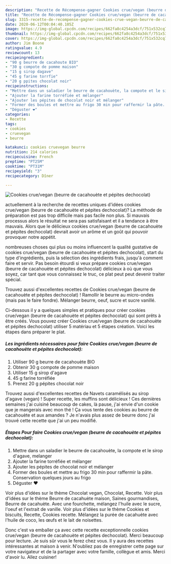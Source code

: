 ```yaml
---
description: "Recette de Récompense-gagner Cookies crue/vegan (beurre de cacahouète et pépites dechocolat)"
title: "Recette de Récompense-gagner Cookies crue/vegan (beurre de cacahouète et pépites dechocolat)"
slug: 3315-recette-de-recompense-gagner-cookies-crue-vegan-beurre-de-cacahouete-et-pepites-dechocolat
date: 2020-06-12T00:04:40.105Z
image: https://img-global.cpcdn.com/recipes/662fa8c4254a3dcf/751x532cq70/cookies-cruevegan-beurre-de-cacahouete-et-pepites-dechocolat-photo-principale-de-la-recette.jpg
thumbnail: https://img-global.cpcdn.com/recipes/662fa8c4254a3dcf/751x532cq70/cookies-cruevegan-beurre-de-cacahouete-et-pepites-dechocolat-photo-principale-de-la-recette.jpg
cover: https://img-global.cpcdn.com/recipes/662fa8c4254a3dcf/751x532cq70/cookies-cruevegan-beurre-de-cacahouete-et-pepites-dechocolat-photo-principale-de-la-recette.jpg
author: Jim Boone
ratingvalue: 4.9
reviewcount: 13
recipeingredient:
- "90 g beurre de cacahoute BIO"
- "30 g compote de pomme maison"
- "15 g sirop dagave"
- "45 g farine torrfie"
- "20 g ppites chocolat noir"
recipeinstructions:
- "Mettre dans un saladier le beurre de cacahouète, la compote et le sirop d&#39;agave, melanger"
- "Ajouter la farine torréfiée et mélanger"
- "Ajouter les pépites de chocolat noir et mélanger"
- "Former des boules et mettre au frigo 30 min pour raffermir la pâte. Conservation quelques jours au frigo"
- "Déguster ❤️"
categories:
- Recette
tags:
- cookies
- cruevegan
- beurre

katakunci: cookies cruevegan beurre 
nutrition: 214 calories
recipecuisine: French
preptime: "PT25M"
cooktime: "PT31M"
recipeyield: "3"
recipecategory: Dîner

---
```



![Cookies crue/vegan (beurre de cacahouète et pépites dechocolat)](https://img-global.cpcdn.com/recipes/662fa8c4254a3dcf/751x532cq70/cookies-cruevegan-beurre-de-cacahouete-et-pepites-dechocolat-photo-principale-de-la-recette.jpg)

actuellement à la recherche de recettes uniques d'idées cookies crue/vegan (beurre de cacahouète et pépites dechocolat)? La méthode de préparation est pas trop difficile mais pas facile non plus. Si mauvais processus alors le résultat ne sera pas satisfaisant et il a tendance à être mauvais. Alors que le délicieux cookies crue/vegan (beurre de cacahouète et pépites dechocolat) devrait avoir un arôme et un goût qui pouvoir provoquer notre appétit.

nombreuses choses qui plus ou moins influencent la qualité gustative de cookies crue/vegan (beurre de cacahouète et pépites dechocolat), start du type d'ingrédients, puis la sélection des ingrédients frais, jusqu'à comment faire et servir. Pas besoin étourdi si veux prépare cookies crue/vegan (beurre de cacahouète et pépites dechocolat) délicieux à où que vous soyez, car tant que vous connaissez le truc, ce plat peut peut devenir traiter spécial.

Trouvez aussi d&#39;excellentes recettes de Cookies crue/vegan (beurre de cacahouète et pépites dechocolat) ! Ramollir le beurre au micro-ondes (mais pas le faire fondre). Mélanger beurre, oeuf, sucre et sucre vanillé.


Ci-dessous il y a quelques simples et pratiques pour créer cookies crue/vegan (beurre de cacahouète et pépites dechocolat) qui sont prêts à être créés. Vous pouvez créer Cookies crue/vegan (beurre de cacahouète et pépites dechocolat) utiliser 5 matériau et 5 étapes création. Voici les étapes dans préparer le plat.

<!--inarticleads1-->

##### Les ingrédients nécessaires pour faire Cookies crue/vegan (beurre de cacahouète et pépites dechocolat):

1. Utiliser 90 g beurre de cacahouète BIO
1. Obtenir 30 g compote de pomme maison
1. Utiliser 15 g sirop d&#39;agave
1.  45 g farine torréfiée
1. Prenez 20 g pépites chocolat noir


Trouvez aussi d&#39;excellentes recettes de Navets caramélisés au sirop d&#39;agave (vegan) ! Super recette, les muffins sont délicieux ! Ces dernières semaines j&#39;ai cuisiné beaucoup de cakes, là pause, j&#39;ai envie d&#39;un cookie que je mangerais avec mon thé ! Ça vous tente des cookies au beurre de cacahouète et aux amandes ? Je n&#39;avais plus assez de beurre donc j&#39;ai trouvé cette recette que j&#39;ai un peu modifié. 

<!--inarticleads2-->

##### Étapes Pour faire Cookies crue/vegan (beurre de cacahouète et pépites dechocolat):

1. Mettre dans un saladier le beurre de cacahouète, la compote et le sirop d&#39;agave, melanger
1. Ajouter la farine torréfiée et mélanger
1. Ajouter les pépites de chocolat noir et mélanger
1. Former des boules et mettre au frigo 30 min pour raffermir la pâte. Conservation quelques jours au frigo
1. Déguster ❤️


Voir plus d&#39;idées sur le thème Chocolat vegan, Chocolat, Recette. Voir plus d&#39;idées sur le thème Beurre de cacahuète maison, Saines gourmandises, Beurre de cacahuète. Avec une fourchette, mélangez l&#39;huile avec le sucre, l&#39;oeuf et l&#39;extrait de vanille. Voir plus d&#39;idées sur le thème Cookies et biscuits, Recette, Cookies recette. Mélangez la purée de cacahuète avec l&#39;huile de coco, les œufs et le lait de noisettes. 


Donc c'est va emballer ça avec cette recette exceptionnelle cookies crue/vegan (beurre de cacahouète et pépites dechocolat). Merci beaucoup pour lecture. Je suis sûr vous le ferez chez vous. Il y aura des recettes  intéressantes at maison à venir. N'oubliez pas de enregistrer cette page sur votre navigateur et de la partager avec votre famille, collègue et amis. Merci d'avoir lu. Allez cuisiner!
